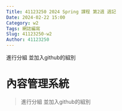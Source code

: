 ```yaml
---
Title: 41123250 2024 Spring 課程 第2週 週記
Date: 2024-02-22 15:00
Category: w2
Tags: 網誌編寫
Slug: 41123250-w2
Author: 41123250
---
```


進行分組 並加入github的組別

<!-- PELICAN_END_SUMMARY -->

# 內容管理系統
> 進行分組 並加入github的組別
